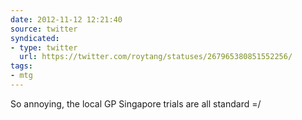 ```yaml
---
date: 2012-11-12 12:21:40
source: twitter
syndicated:
- type: twitter
  url: https://twitter.com/roytang/statuses/267965380851552256/
tags:
- mtg
---
```


So annoying, the local GP Singapore trials are all standard =/